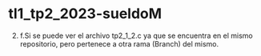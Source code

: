 # tl1_tp2_2023-sueldoM

2. f.Si se puede ver el archivo tp2_1_2.c ya que se encuentra en el mismo repositorio, pero pertenece a otra rama (Branch) del mismo.